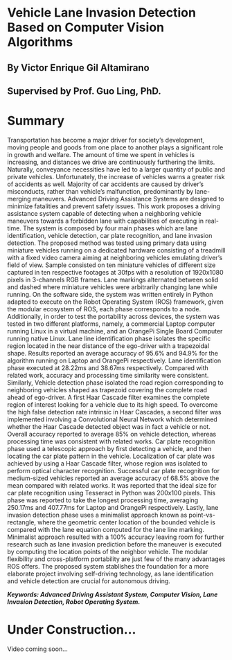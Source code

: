 # Vehicle Lane Invasion Detection Based on Computer Vision Algorithms
## By Victor Enrique Gil Altamirano
## Supervised by Prof. Guo Ling, PhD.

# Summary
Transportation has become a major driver for society’s development, moving people and goods from one place to another plays a significant role in growth and welfare. The amount of time we spent in vehicles is increasing, and distances we drive are continuously furthering the limits. Naturally, conveyance necessities have led to a larger quantity of public and private vehicles. Unfortunately, the increase of vehicles warns a greater risk of accidents as well. Majority of car accidents are caused by driver’s misconducts, rather than vehicle’s malfunction, predominantly by lane-merging maneuvers. Advanced Driving Assistance Systems are designed to minimize fatalities and prevent safety issues.
This work proposes a driving assistance system capable of detecting when a neighboring vehicle maneuvers towards a forbidden lane with capabilities of executing in real-time. The system is composed by four main phases which are lane identification, vehicle detection, car plate recognition, and lane invasion detection.
The proposed method was tested using primary data using miniature vehicles running on a dedicated hardware consisting of a treadmill with a fixed video camera aiming at neighboring vehicles emulating driver’s field of view. Sample consisted on ten miniature vehicles of different size captured in ten respective footages at 30fps with a resolution of 1920x1080 pixels in 3-channels RGB frames. Lane markings alternated between solid and dashed where miniature vehicles were arbitrarily changing lane while running. On the software side, the system was written entirely in Python adapted to execute on the Robot Operating System (ROS) framework, given the modular ecosystem of ROS, each phase corresponds to a node. Additionally, in order to test the portability across devices, the system was tested in two different platforms, namely, a commercial Laptop computer running Linux in a virtual machine, and an OrangePi Single Board Computer running native Linux. 
Lane line identification phase isolates the specific region located in the near distance of the ego-driver with a trapezoidal shape. Results reported an average accuracy of 95.6% and 94.9% for the algorithm running on Laptop and OrangePi respectively. Lane identification phase executed at 28.22ms and 38.67ms respectively. Compared with related work, accuracy and processing time similarity were consistent. Similarly, Vehicle detection phase isolated the road region corresponding to neighboring vehicles shaped as trapezoid covering the complete road ahead of ego-driver. A first Haar Cascade filter examines the complete region of interest looking for a vehicle due to its high speed. To overcome the high false detection rate intrinsic in Haar Cascades, a second filter was implemented involving a Convolutional Neural Network which determined whether the Haar Cascade detected object was in fact a vehicle or not. Overall accuracy reported to average 85% on vehicle detection, whereas processing time was consistent with related works. Car plate recognition phase used a telescopic approach by first detecting a vehicle, and then locating the car plate pattern in the vehicle. Localization of car plate was achieved by using a Haar Cascade filter, whose region was isolated to perform optical character recognition. Successful car plate recognition for medium-sized vehicles reported an average accuracy of 68.5% above the mean compared with related works. It was reported that the ideal size for car plate recognition using Tesseract in Python was 200x100 pixels. This phase was reported to take the longest processing time, averaging 250.17ms and 407.77ms for Laptop and OrangePi respectively. Lastly, lane invasion detection phase uses a minimalist approach known as point-vs-rectangle, where the geometric center location of the bounded vehicle is compared with the lane equation computed for the lane line marking. Minimalist approach resulted with a 100% accuracy leaving room for further research such as lane invasion prediction before the maneuver is executed by computing the location points of the neighbor vehicle. 
The modular flexibility and cross-platform portability are just few of the many advantages ROS offers. The proposed system stablishes the foundation for a more elaborate project involving self-driving technology, as lane identification and vehicle detection are crucial for autonomous driving.

__*Keywords: Advanced Driving Assistant System, Computer Vision, Lane Invasion Detection, Robot Operating System.*__




# Under Construction...
Video coming soon...

